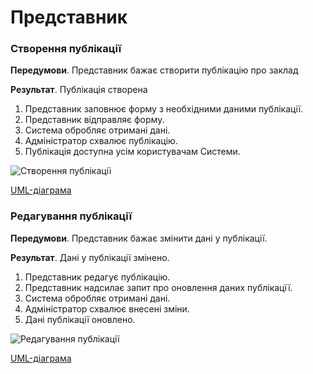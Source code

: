 # Представник
### Створення публікації

**Передумови**. Представник бажає створити публікацію про заклад

**Результат**. Публікація створена

1. Представник заповнює форму з необхідними даними публікації.
2. Представник відправляє форму.
3. Система обробляє отримані дані.
4. Адміністратор схвалює публікацію.
5. Публікація доступна усім користувачам Системи.


![Створення публікації](http://www.plantuml.com/plantuml/png/SYWkIImgAStDuSf9JIjHo4XDJ4ajuh99oyyhKKZEpyaliZKmC50epgnAjJMqiBD9iWj8JCvEJ4-rij5FibDmJ4y5z575EAq3GRJVK-m1_aUYeI0D4ZGSW1j06v18wIA9IMXGGe5C1I7Y0fl89XlYs5UOkH5lnYQIaRsDbTttvhsPyOlx0zD1Fn7wvKN5l3h_VnpYqHivsj2QNCMd9OznAdX86UrfptDB9SUqeXqdz4sEfvpmQr3oan_16w7SeyBNmWkLJ7a40mSBHVzPUgQKSavWbGW6bWC33G1RabT-HZcvew3fWhBQ80QvW47GsD8AXozulLX5gfazVlcsYMUu15vOBClXTeTd6kxe0wuRZY7p9CuyFlJpLtoE5Xfhnwn1wNVTRb4FivNoQLN8G-XkrScOc_xrRx9CrBw7o6WGpMdddcJUilBYcMphGTlCEGPcmSe0hdW2trHhSjbWIkvmQ0jGpmGirwg5VUlbZkSDMvIQg1cD26BD6wjD3ULP2r2XuVA2IjZg7Zc1NjITGf7kHcNp4_JeO8Bbj2QdrzvkMmnWKmWDK2blqtACOqAv1KdpMQDmb3yPW8QoXzVzuFQkPyxmxl5r-G40)

[UML-діаграма](https://github.com/kpi-db-subgroup/kpi-db-subgroup/blob/master/UML/agent/Diagrams/UC1.pu)


### Редагування публікації

**Передумови**. Представник бажає змінити дані у публікації.

**Результат**. Дані у публікації змінено.

1. Представник редагує публікацію.
2. Представник надсилає запит про оновлення даних публікацїї.
3. Система обробляє отримані дані.
4. Адміністратор схвалює внесені зміни.
5. Дані публікації оновлено.

![Редагування публікації](http://www.plantuml.com/plantuml/png/SYWkIImgAStDuSf9JIjHo4XDJ4ajuh99oyyhKKZEpyaliZKmC50epgnAjJMqiBD9iWj8JCvEJ4-rij5FibDmJ4y5z575I0a4GJ3VL-m3bC30G1AhDF41_a1Jj4h22q0AJ2mme21IjFp0WQuS7YnVcFcHtR2KKjvkSC7EzdJtp7PTesaYy6F2BywtoCkpmwCKJfubbxdC9D_YvLMSVABseHrMPIKh7LXPupYLKaVoBRdsTAJZ9EsxFW3NHdk1ZYAGJxH5UcthFQXdszi3Aq-GN89x1LxS0PK3uRM5kpSfM4FVKl9QKdGYBWXq0FOGI0fRcUBm1QsXbJaDi0v4ORa2kh7QgPmzxOCxdAEfr4UmOPJWOfWc_JNXyFcQIOgyQ9keCCp2OhOU6y7M0ibYesdCTUDgbowJLUyXCvimcfFOdbZSXKA7LTxxTHDlfoSMSIZ3ib5OSzNWGektuiCifRWGEGgIGBl_1SSwXg39ziEHmS9-XRnJ2WYx1vJsZ1USBCDRx5uQV5ayXwIEttBtNPZF8TAd22Tt6DWH-oTRzMhF8HUHKEolneFZhdbpMpUdU5hyG7u0)

[UML-діаграма](https://github.com/kpi-db-subgroup/kpi-db-subgroup/blob/master/UML/agent/Diagrams/UC2.pu)
